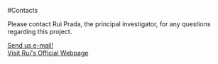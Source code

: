 #Contacts
<p></p>
Please contact Rui Prada, the principal investigator, for any
questions regarding this project. <p></p>
<a href="mailto:rui.prada@gaips.inesc-id.pt">Send us e-mail!</a></br>
<a href="http://gaips.inesc-id.pt/rprada">Visit Rui's Official Webpage</a>
